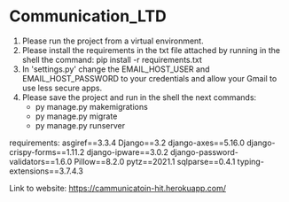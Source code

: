 # Communication_LTD

1. Please run the project from a virtual environment.
2. Please install the requirements in the txt file attached by running in the shell the command: pip install -r requirements.txt
3. In 'settings.py' change the EMAIL_HOST_USER and EMAIL_HOST_PASSWORD to your credentials and allow your Gmail to use less secure apps.
4. Please save the project and run in the shell the next commands:
    - py manage.py makemigrations
    - py manage.py migrate
    - py manage.py runserver

requirements:
asgiref==3.3.4
Django==3.2
django-axes==5.16.0
django-crispy-forms==1.11.2
django-ipware==3.0.2
django-password-validators==1.6.0
Pillow==8.2.0
pytz==2021.1
sqlparse==0.4.1
typing-extensions==3.7.4.3

Link to website: https://cammunicatoin-hit.herokuapp.com/
